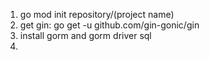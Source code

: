 1. go mod init repository/(project name)
2. get gin: go get -u github.com/gin-gonic/gin
3. install gorm and gorm driver sql
4. 